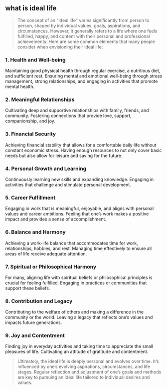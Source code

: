 ## what is ideal life
> The concept of an "ideal life" varies significantly from person to person, shaped by individual values, goals, aspirations, and circumstances. However, it generally refers to a life where one feels fulfilled, happy, and content with their personal and professional achievements. Here are some common elements that many people consider when envisioning their ideal life:

### 1. Health and Well-being
Maintaining good physical health through regular exercise, a nutritious diet, and sufficient rest.
Ensuring mental and emotional well-being through stress management, strong relationships, and engaging in activities that promote mental health.
### 2. Meaningful Relationships
Cultivating deep and supportive relationships with family, friends, and community.
Fostering connections that provide love, support, companionship, and joy.
### 3. Financial Security
Achieving financial stability that allows for a comfortable daily life without constant economic stress.
Having enough resources to not only cover basic needs but also allow for leisure and saving for the future.
### 4. Personal Growth and Learning
Continuously learning new skills and expanding knowledge.
Engaging in activities that challenge and stimulate personal development.
### 5. Career Fulfillment
Engaging in work that is meaningful, enjoyable, and aligns with personal values and career ambitions.
Feeling that one’s work makes a positive impact and provides a sense of accomplishment.
### 6. Balance and Harmony
Achieving a work-life balance that accommodates time for work, relationships, hobbies, and rest.
Managing time effectively to ensure all areas of life receive adequate attention.
### 7. Spiritual or Philosophical Harmony
For many, aligning life with spiritual beliefs or philosophical principles is crucial for feeling fulfilled.
Engaging in practices or communities that support these beliefs.
### 8. Contribution and Legacy
Contributing to the welfare of others and making a difference in the community or the world.
Leaving a legacy that reflects one’s values and impacts future generations.
### 9. Joy and Contentment
Finding joy in everyday activities and taking time to appreciate the small pleasures of life.
Cultivating an attitude of gratitude and contentment.
> Ultimately, the ideal life is deeply personal and evolves over time. It’s influenced by one’s evolving aspirations, circumstances, and life stages. Regular reflection and adjustment of one’s goals and methods are key to pursuing an ideal life tailored to individual desires and values.
